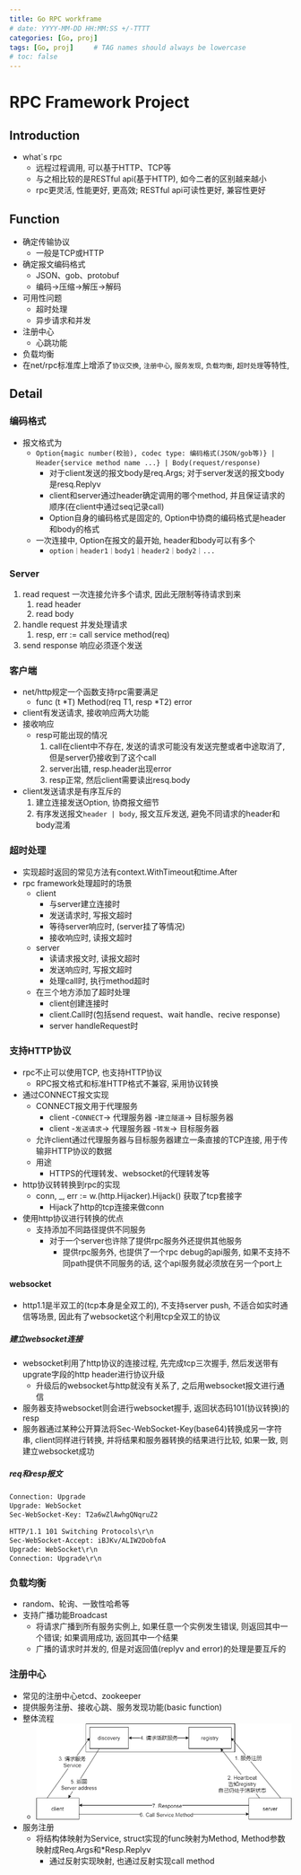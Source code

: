 ```yaml
---
title: Go RPC workframe
# date: YYYY-MM-DD HH:MM:SS +/-TTTT
categories: [Go, proj]
tags: [Go, proj]     # TAG names should always be lowercase
# toc: false
---
```


# RPC Framework Project

## Introduction
- what`s rpc
  - 远程过程调用, 可以基于HTTP、TCP等
  - 与之相比较的是RESTful api(基于HTTP), 如今二者的区别越来越小
  - rpc更灵活, 性能更好, 更高效; RESTful api可读性更好, 兼容性更好


## Function
- 确定传输协议
  - 一般是TCP或HTTP
- 确定报文编码格式
  - JSON、gob、protobuf
  - 编码->压缩->解压->解码
- 可用性问题
  - 超时处理
  - 异步请求和并发
- 注册中心
  - 心跳功能
- 负载均衡
- 在net/rpc标准库上增添了`协议交换`, `注册中心`, `服务发现`, `负载均衡`, `超时处理`等特性,

## Detail
### 编码格式
- 报文格式为
  - `Option{magic number(校验), codec type: 编码格式(JSON/gob等)} | Header{service method name ...} | Body(request/response)`
    - 对于client发送的报文body是req.Args; 对于server发送的报文body是resq.Replyv
    - client和server通过header确定调用的哪个method, 并且保证请求的顺序(在client中通过seq记录call)
    - Option自身的编码格式是固定的, Option中协商的编码格式是header和body的格式
  - 一次连接中, Option在报文的最开始, header和body可以有多个
    - `option｜header1｜body1｜header2｜body2｜...`

### Server
1. read request 一次连接允许多个请求, 因此无限制等待请求到来
   1. read header
   2. read body
2. handle request 并发处理请求
   1. resp, err := call service method(req)
3. send response 响应必须逐个发送

### 客户端
- net/http规定一个函数支持rpc需要满足
  - func (t *T) Method(req T1, resp *T2) error
- client有发送请求, 接收响应两大功能
- 接收响应
  - resp可能出现的情况
    1. call在client中不存在, 发送的请求可能没有发送完整或者中途取消了, 但是server仍接收到了这个call
    2. server出错, resp.header出现error
    3. resp正常, 然后client需要读出resq.body
- client发送请求是有序互斥的
  1. 建立连接发送Option, 协商报文细节
  2. 有序发送报文`header | body`, 报文互斥发送, 避免不同请求的header和body混淆

### 超时处理
- 实现超时返回的常见方法有context.WithTimeout和time.After
- rpc framework处理超时的场景
  - client
    - 与server建立连接时
    - 发送请求时, 写报文超时
    - 等待server响应时, (server挂了等情况)
    - 接收响应时, 读报文超时
  - server
    - 读请求报文时, 读报文超时
    - 发送响应时, 写报文超时
    - 处理call时, 执行method超时
  - 在三个地方添加了超时处理
    - client创建连接时
    - client.Call时(包括send request、wait handle、recive response)
    - server handleRequest时

### 支持HTTP协议
- rpc不止可以使用TCP, 也支持HTTP协议
  - RPC报文格式和标准HTTP格式不兼容, 采用协议转换
- 通过CONNECT报文实现
  - CONNECT报文用于代理服务
    - client -`CONNECT`-> 代理服务器 -`建立隧道`-> 目标服务器
    - client -`发送请求`-> 代理服务器 -`转发`-> 目标服务器
  - 允许client通过代理服务器与目标服务器建立一条直接的TCP连接, 用于传输非HTTP协议的数据
  - 用途
    - HTTPS的代理转发、websocket的代理转发等
- http协议转转换到rpc的实现
  - conn, _, err := w.(http.Hijacker).Hijack() 获取了tcp套接字
    - Hijack了http的tcp连接来做conn
- 使用http协议进行转换的优点
  - 支持添加不同路径提供不同服务
    - 对于一个server也许除了提供rpc服务外还提供其他服务
      - 提供rpc服务外, 也提供了一个rpc debug的api服务, 如果不支持不同path提供不同服务的话, 这个api服务就必须放在另一个port上

#### websocket
- http1.1是半双工的(tcp本身是全双工的), 不支持server push, 不适合如实时通信等场景, 因此有了websocket这个利用tcp全双工的协议
##### 建立websocket连接
- websocket利用了http协议的连接过程, 先完成tcp三次握手, 然后发送带有upgrate字段的http header进行协议升级
  - 升级后的websocket与http就没有关系了, 之后用websocket报文进行通信
- 服务器支持websocket则会进行websocket握手, 返回状态码101(协议转换)的resp
- 服务器通过某种公开算法将Sec-WebSocket-Key(base64)转换成另一字符串, client同样进行转换, 并将结果和服务器转换的结果进行比较, 如果一致, 则建立websocket成功

##### req和resp报文
```http
Connection: Upgrade 
Upgrade: WebSocket 
Sec-WebSocket-Key: T2a6wZlAwhgQNqruZ2
```
```http
HTTP/1.1 101 Switching Protocols\r\n 
Sec-WebSocket-Accept: iBJKv/ALIW2DobfoA
Upgrade: WebSocket\r\n 
Connection: Upgrade\r\n
```


### 负载均衡
- random、轮询、一致性哈希等
- 支持广播功能Broadcast
  - 将请求广播到所有服务实例上, 如果任意一个实例发生错误, 则返回其中一个错误; 如果调用成功, 返回其中一个结果
  - 广播的请求时并发的, 但是对返回值(replyv and error)的处理是要互斥的

### 注册中心
- 常见的注册中心etcd、zookeeper
- 提供服务注册、接收心跳、服务发现功能(basic function)
- 整体流程
  - ![overall](/assets/img/go-proj-files/rpc_process.png)
- 服务注册
  - 将结构体映射为Service, struct实现的func映射为Method, Method参数映射成Req.Args和*Resp.Replyv
    - 通过反射实现映射, 也通过反射实现call method

